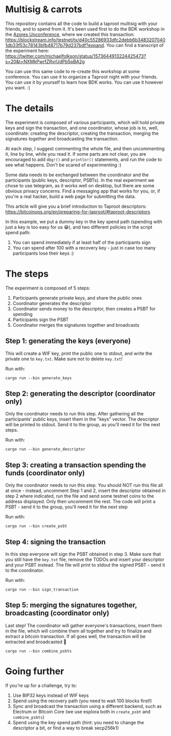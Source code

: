 # Multisig & carrots

This repository contains all the code to build a taproot multisig with your friends, and to spend from it. It's been used first to do the BDK workshop in the [Azores Unconference](https://btcazores.com/), where we created this transaction: https://blockstream.info/testnet/tx/d40c55286933dfc2debb6b34832070401db33f53c78143bfb48717b79d237bdf?expand. You can find a transcript of the experiment here: https://twitter.com/michaelfolkson/status/1573644913224425473?s=20&t=NXMkPwrfZRvrUdPb5pBA2g

You can use this same code to re-create this workshop at some conference. You can use it to organize a Taproot night with your friends. You can use it by yourself to learn how BDK works. You can use it however you want. :)

# The details

The experiment is composed of various participants, which will hold private keys and sign the transaction, and one coordinator, whose job is to, well, coordinate: creating the descriptor, creating the transaction, merging the signatures together and broadcasting the transaction.

At each step, I suggest commenting the whole file, and then uncommenting it, line by line, while you read it. If some parts are not clear, you are encouraged to add `dbg!()` and `println!()` statements, and run the code to see what happens. Don't be scared of experimenting :)

Some data needs to be exchanged between the coordinator and the participants (public keys, descriptor, PSBTs). In the real experiment we chose to use telegram, as it works well on desktop, but there are some obvious privacy concerns. Find a messaging app that works for you, or, if you're a real hacker, build a web page for submitting the data.

This article will give you a brief introduction to Taproot descriptors: https://bitcoinops.org/en/preparing-for-taproot/#taproot-descriptors

In this example, we put a dummy key in the key spend path (spending with just a key is too easy for us :grin:), and two different policies in the script spend path:

1. You can spend immediately if at least half of the participants sign
2. You can spend after 100 with a recovery key - just in case too many participants lose their keys :)

# The steps

The experiment is composed of 5 steps:

1. Participants generate private keys, and share the public ones
2. Coordinator generates the descriptor
3. Coordinator sends money to the descriptor, then creates a PSBT for spending
4. Participants sign the PSBT
5. Coordinator merges the signatures together and broadcasts

## Step 1: generating the keys (everyone)

This will create a WIF key, print the public one to stdout, and write the private one to `key.txt`. Make sure not to delete `key.txt`!

Run with:

```
cargo run --bin generate_keys
```

## Step 2: generating the descriptor (coordinator only)

Only the coordinator needs to run this step. After gathering all the participants' public keys, insert them in the "keys" vector. The descriptor will be printed to stdout. Send it to the group, as you'll need it for the next steps.

Run with:
```
cargo run --bin generate_descriptor
```

## Step 3: creating a transaction spending the funds (coordinator only)

Only the coordinator needs to run this step. You should NOT run this file all at once - instead, uncomment Step 1 and 2, insert the descriptor obtained in step 2 where indicated, run the file and send some testnet coins to the address displayed. Only then uncomment the rest.
The code will print a PSBT - send it to the group, you'll need it for the next step

Run with:
```
cargo run --bin create_psbt
```

## Step 4: signing the transaction

In this step everyone will sign the PSBT obtained in step 3. Make sure that you still have the `key.txt` file, remove the TODOs and insert your descriptor and your PSBT instead. The file will print to stdout the signed PSBT - send it to the coordinator.

Run with:

```
cargo run --bin sign_transaction
```

## Step 5: merging the signatures together, broadcasting (coordinator only)

Last step! The coordinator will gather everyone's transactions, insert them in the file, which will combine them all together and try to finalize and extract a bitcoin transaction. If all goes well, the transaction will be extracted and broadcasted :tada:

```
cargo run --bin combine_psbts
```

# Going further

If you're up for a challenge, try to:

1. Use BIP32 keys instead of WIF keys
2. Spend using the recovery path (you need to wait 100 blocks first!)
3. Sync and broadcast the transaction using a different backend, such as Electrum or Bitcoin Core (we use esplora both in `create_psbt` and `combine_psbts`)
4. Spend using the key spend path (hint: you need to change the descriptor a bit, or find a way to break secp256k1)
